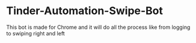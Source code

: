 # Tinder-Automation-Swipe-Bot
This bot is made for Chrome and it will do all the process like from logging to swiping right and left
